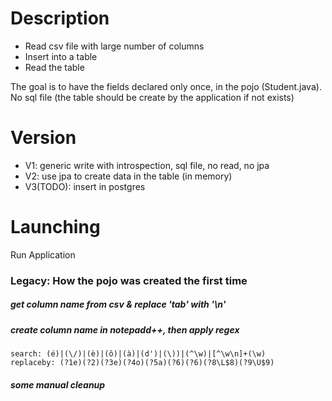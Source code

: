 # Description
- Read csv file with large number of columns
- Insert into a table 
- Read the table

The goal is to have the fields declared only once, in the pojo (Student.java). No sql file (the table should be create by the application if not exists)

# Version
- V1: generic write with introspection, sql file, no read, no jpa
- V2: use jpa to create data in the table (in memory)
- V3(TODO): insert in postgres

# Launching
Run Application

### Legacy: How the pojo was created the first time
##### get column name from csv & replace 'tab' with '\n'
##### create column name in notepadd++, then apply regex
    search: (é)|(\/)|(è)|(ô)|(à)|(d')|(\))|(^\w)|[^\w\n]+(\w)
    replaceby: (?1e)(?2)(?3e)(?4o)(?5a)(?6)(?6)(?8\L$8)(?9\U$9)
##### some manual cleanup


